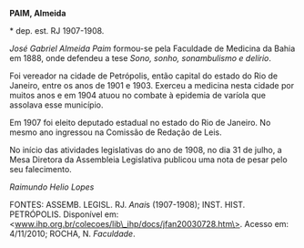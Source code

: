 **PAIM, Almeida**

\* dep. est. RJ 1907-1908.

*José Gabriel Almeida Paim* formou-se pela Faculdade de Medicina da
Bahia em 1888, onde defendeu a tese *Sono, sonho, sonambulismo e
delírio*.

Foi vereador na cidade de Petrópolis, então capital do estado do Rio de
Janeiro, entre os anos de 1901 e 1903. Exerceu a medicina nesta cidade
por muitos anos e em 1904 atuou no combate à epidemia de varíola que
assolava esse município.

Em 1907 foi eleito deputado estadual no estado do Rio de Janeiro. No
mesmo ano ingressou na Comissão de Redação de Leis.

No início das atividades legislativas do ano de 1908, no dia 31 de
julho, a Mesa Diretora da Assembleia Legislativa publicou uma nota de
pesar pelo seu falecimento.

*Raimundo Helio Lopes*

FONTES: ASSEMB. LEGISL. RJ. *Anai*s (1907-1908); INST. HIST. PETRÓPOLIS.
Disponível em:
\<www.ihp.org.br/colecoes/lib\_ihp/docs/jfan20030728.htm\>. Acesso em:
4/11/2010; ROCHA, N. *Faculdade*.
